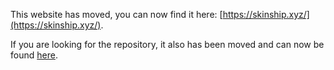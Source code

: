 This website has moved, you can now find it here: [https://skinship.xyz/](https://skinship.xyz/).

If you are looking for the repository, it also has been moved and can now be found [here](https://gitlab.com/RockRoller/skinninginfo).
